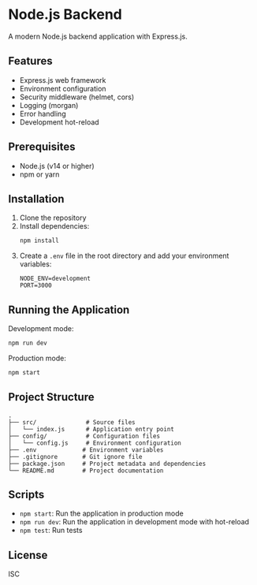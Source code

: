 # Node.js Backend

A modern Node.js backend application with Express.js.

## Features

- Express.js web framework
- Environment configuration
- Security middleware (helmet, cors)
- Logging (morgan)
- Error handling
- Development hot-reload

## Prerequisites

- Node.js (v14 or higher)
- npm or yarn

## Installation

1. Clone the repository
2. Install dependencies:
   ```bash
   npm install
   ```
3. Create a `.env` file in the root directory and add your environment variables:
   ```
   NODE_ENV=development
   PORT=3000
   ```

## Running the Application

Development mode:
```bash
npm run dev
```

Production mode:
```bash
npm start
```

## Project Structure

```
.
├── src/              # Source files
│   └── index.js      # Application entry point
├── config/           # Configuration files
│   └── config.js     # Environment configuration
├── .env             # Environment variables
├── .gitignore       # Git ignore file
├── package.json     # Project metadata and dependencies
└── README.md        # Project documentation
```

## Scripts

- `npm start`: Run the application in production mode
- `npm run dev`: Run the application in development mode with hot-reload
- `npm test`: Run tests

## License

ISC 